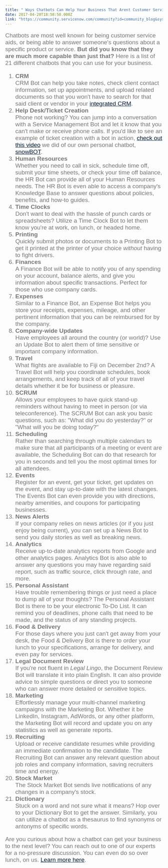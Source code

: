 ```yaml
---
title: " Ways Chatbots Can Help Your Business That Arent Customer Service"
date: 2017-04-20T18:58:50.000Z
link: "https://community.servicenow.com/community?id=community_blog&sys_id=c33e22addbd0dbc01dcaf3231f9619da"
---
```

<p style="margin-bottom: 20px; color: #777777; font-family: Oxygen, Arial, Helvetica, sans-serif; font-size: 19px;">Chatbots are most well known for being customer service aids, or being able to answer someone's questions about a specific product or service. <strong>But did you know that they are much more capable than just that?</strong> Here is a list of 21 different chatbots that you can use for your business.</p><ol style="color: #777777; font-family: Oxygen, Arial, Helvetica, sans-serif; font-size: 19px;"><li><strong>CRM</strong><br/>CRM Bot can help you take notes, check client contact information, set up appointments, and upload related documents so that you won't have to search for that said client or vendor in your <a title="w.vsoftconsulting.com/it-solutions/overview/" href="http://www.vsoftconsulting.com/it-solutions/overview/" style="color: #031c35;">integrated CRM</a>.</li><li><strong>Help Desk/Ticket Creation</strong><br/>Phone not working? You can jump into a conversation with a Service Management Bot and let it know that you can't make or receive phone calls. If you'd like to see an example of ticket creation with a bot in action, <a title="ww.youtube.com/watch?v=FdET4CS-t4o" href="https://www.youtube.com/watch?v=FdET4CS-t4o" style="color: #031c35;" target="_blank">check out this video</a> we did of our own personal chatbot, <a title="og.vsoftconsulting.com/blog/introducing-snowbot-the-smart-chatbot-for-servicenow" href="http://blog.vsoftconsulting.com/blog/introducing-snowbot-the-smart-chatbot-for-servicenow" style="color: #031c35;">snowBOT</a>.</li><li><strong>Human Resources</strong><br/>Whether you need to call in sick, schedule time off, submit your time sheets, or check your time off balance, the HR Bot can provide all of your Human Resources needs. The HR Bot is even able to access a company's Knowledge Base to answer questions about policies, benefits, and how-to guides.</li><li><strong>Time Clocks</strong><br/>Don't want to deal with the hassle of punch cards or spreadsheets? Utilize a Time Clock Bot to let them know you're at work, on lunch, or headed home.</li><li><strong>Printing</strong><br/>Quickly submit photos or documents to a Printing Bot to get it printed at the printer of your choice <em>without</em> having to fight drivers.</li><li><strong>Finances</strong><br/>A Finance Bot will be able to notify you of any spending on your account, balance alerts, and give you information about specific transactions. Perfect for those who use company cards.</li><li><strong>Expenses</strong><br/>Similar to a Finance Bot, an Expense Bot helps you store your receipts, expenses, mileage, and other pertinent information that you can be reimbursed for by the company.</li><li><strong>Company-wide Updates</strong><br/>Have employees all around the country (or world)? Use an Update Bot to alert them of time sensitive or important company information. </li><li><strong>Travel</strong><br/>What flights are available to Fiji on December 2nd? A Travel Bot will help you coordinate schedules, book arrangements, and keep track of all of your travel details whether it be for business or pleasure.</li><li><strong>SCRUM</strong><br/>Allows your employees to have quick stand-up reminders without having to meet in person (or via teleconference). The SCRUM Bot can ask you basic questions, such as: "What did you do yesterday?" or "What will you be doing today?"</li><li><strong>Scheduling</strong><br/>Rather than searching through multiple calendars to make sure that all participants of a meeting or event are available, the Scheduling Bot can do that research for you in seconds and tell you the most optimal times for all attendees.</li><li><strong>Events</strong><br/>Register for an event, get your ticket, get updates on the event, and stay up-to-date with the latest changes. The Events Bot can even provide you with directions, nearby amenities, and coupons for participating businesses.</li><li><strong>News Alerts</strong><br/>If your company relies on news articles (or if you just enjoy being current), you can set up a News Bot to send you daily stories as well as breaking news.</li><li><strong>Analytics</strong><br/>Receive up-to-date analytics reports from Google and other analytics pages. Analytics Bot is also able to answer any questions you may have regarding said report, such as traffic source, click through rate, and more.</li><li><strong>Personal Assistant</strong><br/>Have trouble remembering things or just need a place to dump all of your thoughts? The Personal Assistant Bot is there to be your electronic To-Do List. It can remind you of deadlines, phone calls that need to be made, and the status of any standing projects.</li><li><strong>Food &amp; Delivery</strong><br/>For those days where you just can't get away from your desk, the Food &amp; Delivery Bot is there to order your lunch to your specifications, arrange for delivery, and even pay for services.</li><li><strong>Legal Document Review</strong><br/>If you're not fluent in <em>Legal Lingo</em>, the Document Review Bot will translate it into plain English. It can also provide advice to simple questions or direct you to someone who can answer more detailed or sensitive topics.</li><li><strong>Marketing</strong><br/>Effortlessly manage your multi-channel marketing campaigns with the Marketing Bot. Whether it be LinkedIn, Instagram, AdWords, or any other platform, the Marketing Bot will record and update you on any statistics as well as generate reports.</li><li><strong>Recruiting</strong><br/>Upload or receive candidate resumes while providing an immediate confirmation to the candidate. The Recruiting Bot can answer any relevant question about job roles and company information, saving recruiters time and energy.</li><li><strong>Stock Market</strong><br/>The Stock Market Bot sends live notifications of any changes in a company's stock.</li><li><strong>Dictionary</strong><br/>Stuck on a word and not sure what it means? Hop over to your Dictionary Bot to get the answer. Similarly, you can utilize a chatbot as a thesaurus to find synonyms or antonyms of specific words.</li></ol><p style="margin-bottom: 20px; color: #777777; font-family: Oxygen, Arial, Helvetica, sans-serif; font-size: 19px;">Are you curious about how a chatbot can get your business to the next level? You can reach out to one of our experts for a no-pressure discussion. You can even do so over lunch, on us. <a title="fo.vsoftconsulting.com/learn-lunch-with-vsoft-consulting" href="http://info.vsoftconsulting.com/learn-lunch-with-vsoft-consulting" style="color: #031c35;">Learn more here</a>.</p>